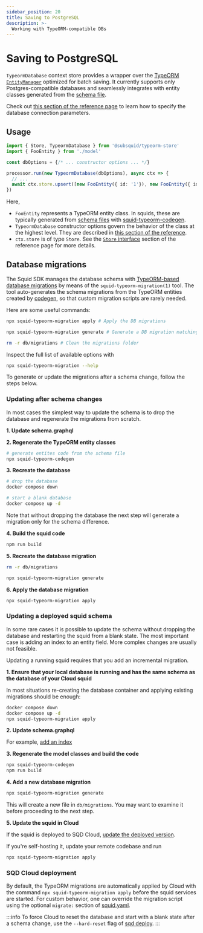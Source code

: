 ```yaml
---
sidebar_position: 20
title: Saving to PostgreSQL
description: >-
  Working with TypeORM-compatible DBs
---
```


# Saving to PostgreSQL

`TypeormDatabase` context store provides a wrapper over the [TypeORM `EntityManager`](https://typeorm.io/entity-manager-api) optimized for batch saving. It currently supports only Postgres-compatible databases and seamlessly integrates with entity classes generated from the [schema file](/sdk/reference/schema-file).

Check out [this section of the reference page](/sdk/reference/store/typeorm/#database-connection-parameters) to learn how to specify the database connection parameters.

## Usage
 
```ts
import { Store, TypeormDatabase } from '@subsquid/typeorm-store'
import { FooEntity } from './model'

const dbOptions = {/* ... constructor options ... */}

processor.run(new TypeormDatabase(dbOptions), async ctx => {
  // ...  
  await ctx.store.upsert([new FooEntity({ id: '1'}), new FooEntity({ id: '2'})])
})
```
Here,
 * `FooEntity` represents a TypeORM entity class. In squids, these are typically generated from [schema files](/sdk/reference/schema-file) with [squid-typeorm-codegen](/sdk/reference/schema-file/intro/#typeorm-codegen).
 * `TypeormDatabase` constructor options govern the behavior of the class at the highest level. They are described in [this section of the reference](/sdk/reference/store/typeorm/#typeormdatabase-constructor-arguments).
 * `ctx.store` is of type `Store`. See the [`Store` interface](/sdk/reference/store/typeorm/#store-interface) section of the reference page for more details.

## Database migrations

The Squid SDK manages the database schema with [TypeORM-based database migrations](https://typeorm.io/migrations) by means of the `squid-typeorm-migration(1)` tool.
The tool auto-generates the schema migrations from the TypeORM entities created by [codegen](/sdk/reference/schema-file/intro/#typeorm-codegen), so that custom migration scripts are rarely needed.

Here are some useful commands:
```bash
npx squid-typeorm-migration apply # Apply the DB migrations
```
```bash
npx squid-typeorm-migration generate # Generate a DB migration matching the TypeORM entities
```
```bash
rm -r db/migrations # Clean the migrations folder
```

Inspect the full list of available options with

```bash
npx squid-typeorm-migration --help
```

To generate or update the migrations after a schema change, follow the steps below.

### Updating after schema changes

In most cases the simplest way to update the schema is to drop the database and regenerate the migrations from scratch.

**1. Update schema.graphql**

**2. Regenerate the TypeORM entity classes**
```bash
# generate entites code from the schema file
npx squid-typeorm-codegen
```

**3. Recreate the database**
```bash
# drop the database
docker compose down
```
```bash
# start a blank database
docker compose up -d
```
Note that without dropping the database the next step will generate a migration only for the schema difference.

**4. Build the squid code**
```bash
npm run build
```

**5. Recreate the database migration**
```bash
rm -r db/migrations
```
```bash
npx squid-typeorm-migration generate
```

**6. Apply the database migration**
```bash
npx squid-typeorm-migration apply
```

### Updating a deployed squid schema

In some rare cases it is possible to update the schema without dropping the database and restarting the squid from a blank state. The most important case is adding an index to an entity field. More complex changes are usually not feasible.

Updating a running squid requires that you add an incremental migration.

**1. Ensure that your local database is running and has the same schema as the database of your Cloud squid**

In most situations re-creating the database container and applying existing migrations should be enough:
```bash
docker compose down
docker compose up -d
npx squid-typeorm-migration apply
```

**2. Update schema.graphql**

For example, [add an index](/sdk/reference/schema-file/indexes-and-constraints)

**3. Regenerate the model classes and build the code**

```bash
npx squid-typeorm-codegen
npm run build
```

**4. Add a new database migration**

```bash
npx squid-typeorm-migration generate
```
This will create a new file in `db/migrations`. You may want to examine it before proceeding to the next step.

**5. Update the squid in Cloud**

If the squid is deployed to SQD Cloud, [update the deployed version](/squid-cli/deploy).

If you're self-hosting it, update your remote codebase and run
```bash
npx squid-typeorm-migration apply
```

### SQD Cloud deployment

By default, the TypeORM migrations are automatically applied by Cloud with the command `npx squid-typeorm-migration apply` before the squid services are started. For custom behavior, one can override the migration script using the optional `migrate:` section of [squid.yaml](/cloud/reference/manifest#deploy).

:::info
To force Cloud to reset the database and start with a blank state after a schema change, use the `--hard-reset` flag of [sqd deploy](/squid-cli/deploy).
:::
